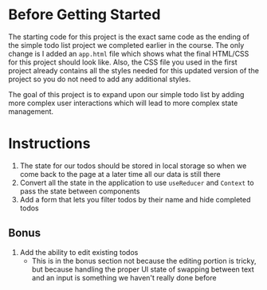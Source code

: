 # Before Getting Started

The starting code for this project is the exact same code as the ending of the simple todo list project we completed earlier in the course. The only change is I added an `app.html` file which shows what the final HTML/CSS for this project should look like. Also, the CSS file you used in the first project already contains all the styles needed for this updated version of the project so you do not need to add any additional styles.

The goal of this project is to expand upon our simple todo list by adding more complex user interactions which will lead to more complex state management.

# Instructions

1. The state for our todos should be stored in local storage so when we come back to the page at a later time all our data is still there
2. Convert all the state in the application to use `useReducer` and `Context` to pass the state between components
3. Add a form that lets you filter todos by their name and hide completed todos

## Bonus

1. Add the ability to edit existing todos
   - This is in the bonus section not because the editing portion is tricky, but because handling the proper UI state of swapping between text and an input is something we haven't really done before

